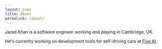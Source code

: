 ```yaml
---
layout: page
title: About
permalink: /about/
---
```


Jared Khan is a software engineer working and playing in Cambridge, UK.

He's currently working on development tools for self-driving cars at [Five AI](https://five.ai).
